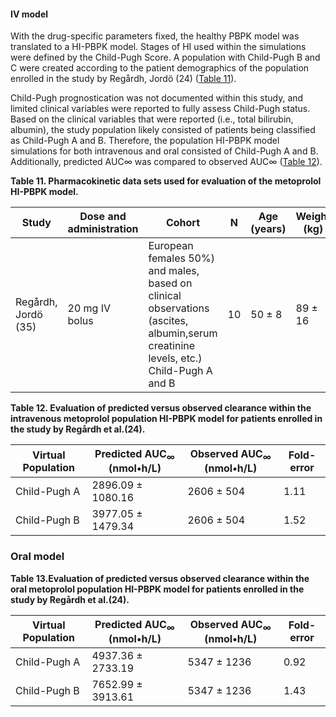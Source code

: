 #### IV model

With the drug-specific parameters fixed, the healthy PBPK model was translated to a HI-PBPK model. Stages of HI used within the simulations were defined by the Child-Pugh Score. A population with Child-Pugh B and C were created according to the patient demographics of the population enrolled in the study by Regårdh, Jordö (24) ([Table 11](#table_11)). 

Child-Pugh prognostication was not documented within this study, and limited clinical variables were reported to fully assess Child-Pugh status. Based on the clinical variables that were reported (i.e., total bilirubin, albumin), the study population likely consisted of patients being classified as Child-Pugh A and B. Therefore, the population HI-PBPK model simulations for both intravenous and oral consisted of Child-Pugh A and B. Additionally, predicted AUC∞ was compared to observed AUC∞ ([Table 12](#table_12)).



**Table 11. Pharmacokinetic data sets used for evaluation of the metoprolol HI-PBPK model.** <a id="table_11">

| **Study** | **Dose and administration** | **Cohort** | **N** | **Age (years)** | **Weight (kg)** |
|--|--|--|--|--|--|
| Regårdh, Jordö (35) | 20 mg IV bolus | European females 50%) and males, based on clinical observations (ascites, albumin,serum creatinine levels, etc.) Child-Pugh A and B | 10 | 50 ± 8 | 89 ± 16 |

**Table 12. Evaluation of predicted versus observed clearance within the intravenous metoprolol population HI-PBPK model for patients enrolled in the study by Regårdh et al.(24).** <a id="table_12">

| **Virtual Population** | **Predicted AUC<sub>∞</sub> (nmol•h/L)** | **Observed AUC<sub>∞</sub> (nmol•h/L)** | **Fold-error** |
|--|--|--|--|
| Child-Pugh A | 2896.09 ± 1080.16 | 2606 ± 504 | 1.11 |
| Child-Pugh B | 3977.05 ± 1479.34 | 2606 ± 504 | 1.52 |

### Oral model

**Table 13.Evaluation of predicted versus observed clearance within the oral metoprolol population HI-PBPK model for patients enrolled in the study by Regårdh et al.(24).** <a id="table_13">

| **Virtual Population** | **Predicted AUC<sub>∞</sub> (nmol•h/L)** | **Observed AUC<sub>∞</sub> (nmol•h/L)** | **Fold-error** |
|--|--|--|--|
| Child-Pugh A |4937.36 ± 2733.19 |5347 ± 1236 | 0.92 |
| Child-Pugh B | 7652.99 ± 3913.61 |5347 ± 1236 | 1.43 |